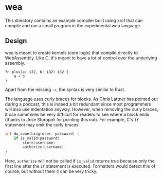 # wea

This directory contains an example compiler built using xrcf that can compile and run a small program in the experimental wea language.

## Design

wea is meant to create kernels (core logic) that compile directly to WebAssembly.
Like C, it's meant to have a lot of control over the underlying assembly.

```wea
fn plus(a: i32, b: i32) i32 {
    a + b
}
```

Apart from the missing `->`, the syntax is very similar to Rust.

The language uses curly braces for blocks.
As Chris Lattner has pointed out during a podcast, this is indeed a bit redundant since most programmers will also use indentation anyway.
However, when removing the curly braces, it can sometimes be very difficult for readers to see where a block ends (thanks to Jose Storopoli for pointing this out).
For example, C's `if` statement may omit the curly braces:

```c
int do_something(user, password) {
    if is_valid(password)
        store(username)
        authorize(username)
}
```

Here, `authorize` will not be called if `is_valid` returns true because only the first line after the `if` statement is executed.
Formatters would detect this of course, but without them it can be very tricky.
